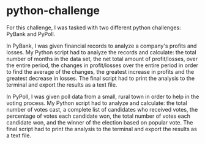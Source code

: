 # python-challenge

For this challenge, I was tasked with two different python challenges: PyBank and PyPoll.

In PyBank, I was given financial records to analyze a company's profits and losses.
My Python script had to analyze the records and calculate: the total number of months in the data set, the net total amount of profit/losses, over the entire period, the changes in profit/losses over the entire period in order to find the average of the changes, the greatest increase in profits and the greatest decrease in losses. 
The final script had to print the analysis to the terminal and export the results as a text file.

In PyPoll, I was given poll data from a small, rural town in order to help in the voting process.
My Python script had to analyze and calculate: the total number of votes cast, a complete list of candidates who received votes, the percentage of votes each candidate won, the total number of votes each candidate won, and the winner of the election based on popular vote. 
The final script had to print the analysis to the terminal and export the results as a text file. 
